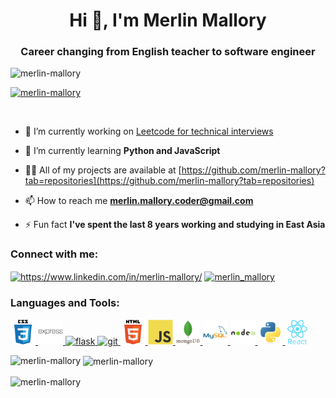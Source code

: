 <h1 align="center">Hi 👋, I'm Merlin Mallory</h1>
<h3 align="center">Career changing from English teacher to software engineer</h3>

<p align="left"> <img src="https://komarev.com/ghpvc/?username=merlin-mallory&label=Profile%20views&color=0e75b6&style=flat" alt="merlin-mallory" /> </p>

<p align="left"> <a href="https://github.com/ryo-ma/github-profile-trophy"><img src="https://github-profile-trophy.vercel.app/?username=merlin-mallory" alt="merlin-mallory" /></a> </p>

<p align="left"> <a href="https://twitter.com/" target="blank"><img src="https://img.shields.io/twitter/follow/?logo=twitter&style=for-the-badge" alt="" /></a> </p>

- 🔭 I’m currently working on [Leetcode for technical interviews](https://github.com/merlin-mallory/Codepath-Pod46)

- 🌱 I’m currently learning **Python and JavaScript**

- 👨‍💻 All of my projects are available at [https://github.com/merlin-mallory?tab=repositories](https://github.com/merlin-mallory?tab=repositories)

- 📫 How to reach me **merlin.mallory.coder@gmail.com**

- ⚡ Fun fact **I've spent the last 8 years working and studying in East Asia**

<h3 align="left">Connect with me:</h3>
<p align="left">
<a href="https://linkedin.com/in/https://www.linkedin.com/in/merlin-mallory/" target="blank"><img align="center" src="https://raw.githubusercontent.com/rahuldkjain/github-profile-readme-generator/master/src/images/icons/Social/linked-in-alt.svg" alt="https://www.linkedin.com/in/merlin-mallory/" height="30" width="40" /></a>
<a href="https://www.leetcode.com/merlin_mallory" target="blank"><img align="center" src="https://raw.githubusercontent.com/rahuldkjain/github-profile-readme-generator/master/src/images/icons/Social/leet-code.svg" alt="merlin_mallory" height="30" width="40" /></a>
</p>

<h3 align="left">Languages and Tools:</h3>
<p align="left"> <a href="https://www.w3schools.com/css/" target="_blank" rel="noreferrer"> <img src="https://raw.githubusercontent.com/devicons/devicon/master/icons/css3/css3-original-wordmark.svg" alt="css3" width="40" height="40"/> </a> <a href="https://expressjs.com" target="_blank" rel="noreferrer"> <img src="https://raw.githubusercontent.com/devicons/devicon/master/icons/express/express-original-wordmark.svg" alt="express" width="40" height="40"/> </a> <a href="https://flask.palletsprojects.com/" target="_blank" rel="noreferrer"> <img src="https://www.vectorlogo.zone/logos/pocoo_flask/pocoo_flask-icon.svg" alt="flask" width="40" height="40"/> </a> <a href="https://git-scm.com/" target="_blank" rel="noreferrer"> <img src="https://www.vectorlogo.zone/logos/git-scm/git-scm-icon.svg" alt="git" width="40" height="40"/> </a> <a href="https://www.w3.org/html/" target="_blank" rel="noreferrer"> <img src="https://raw.githubusercontent.com/devicons/devicon/master/icons/html5/html5-original-wordmark.svg" alt="html5" width="40" height="40"/> </a> <a href="https://developer.mozilla.org/en-US/docs/Web/JavaScript" target="_blank" rel="noreferrer"> <img src="https://raw.githubusercontent.com/devicons/devicon/master/icons/javascript/javascript-original.svg" alt="javascript" width="40" height="40"/> </a> <a href="https://www.mongodb.com/" target="_blank" rel="noreferrer"> <img src="https://raw.githubusercontent.com/devicons/devicon/master/icons/mongodb/mongodb-original-wordmark.svg" alt="mongodb" width="40" height="40"/> </a> <a href="https://www.mysql.com/" target="_blank" rel="noreferrer"> <img src="https://raw.githubusercontent.com/devicons/devicon/master/icons/mysql/mysql-original-wordmark.svg" alt="mysql" width="40" height="40"/> </a> <a href="https://nodejs.org" target="_blank" rel="noreferrer"> <img src="https://raw.githubusercontent.com/devicons/devicon/master/icons/nodejs/nodejs-original-wordmark.svg" alt="nodejs" width="40" height="40"/> </a> <a href="https://www.python.org" target="_blank" rel="noreferrer"> <img src="https://raw.githubusercontent.com/devicons/devicon/master/icons/python/python-original.svg" alt="python" width="40" height="40"/> </a> <a href="https://reactjs.org/" target="_blank" rel="noreferrer"> <img src="https://raw.githubusercontent.com/devicons/devicon/master/icons/react/react-original-wordmark.svg" alt="react" width="40" height="40"/> </a> </p>

<p><img align="left" src="https://github-readme-stats.vercel.app/api/top-langs?username=merlin-mallory&show_icons=true&locale=en&layout=compact" alt="merlin-mallory" /></p>

<p>&nbsp;<img align="center" src="https://github-readme-stats.vercel.app/api?username=merlin-mallory&show_icons=true&locale=en" alt="merlin-mallory" /></p>

<p><img align="center" src="https://github-readme-streak-stats.herokuapp.com/?user=merlin-mallory&" alt="merlin-mallory" /></p>
